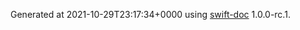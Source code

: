 Generated at 2021-10-29T23:17:34+0000 using [swift-doc](https://github.com/SwiftDocOrg/swift-doc) 1.0.0-rc.1.
